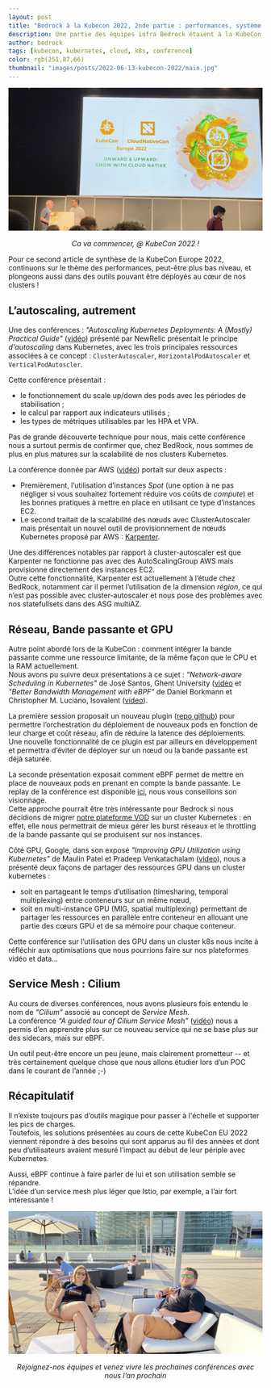```yaml
---
layout: post
title: "Bedrock à la Kubecon 2022, 2nde partie : performances, système et réseau"
description: Une partie des équipes infra Bedrock étaient à la KubeCon 2022, voici leur retour d'expérience.
author: bedrock
tags: [kubecon, kubernetes, cloud, k8s, conference]
color: rgb(251,87,66)
thumbnail: "images/posts/2022-06-13-kubecon-2022/main.jpg"
---
```


!["KubeCon 2022 part1"](/images/posts/2022-06-13-kubecon-2022/part2.jpg)
<center><i>Ca va commencer, @ KubeCon 2022 !</i></center>

Pour ce second article de synthèse de la KubeCon Europe 2022, continuons sur le thème des performances, peut-être plus bas niveau, 
et plongeons aussi dans des outils pouvant être déployés au cœur de nos clusters !


## L’autoscaling, autrement

Une des conférences : *"Autoscaling Kubernetes Deployments: A (Mostly) Practical Guide"* ([vidéo](https://www.youtube.com/watch?v=n8t_hbchQcc)) présenté par NewRelic présentait le principe *d'autoscaling* dans Kubernetes, avec les trois principales ressources associées à ce concept : `ClusterAutoscaler`, `HorizontalPodAutoscaler` et `VerticalPodAutoscler`.

Cette conférence présentait :

 * le fonctionnement du scale up/down des pods avec les périodes de stabilisation ;
 * le calcul par rapport aux indicateurs utilisés ;
 * les types de métriques utilisables par les HPA et VPA.

Pas de grande découverte technique pour nous, mais cette conférence nous a surtout permis de confirmer que, chez BedRock, 
nous sommes de plus en plus matures sur la scalabilité de nos clusters Kubernetes.

La conférence donnée par AWS ([vidéo](https://www.youtube.com/watch?v=UBb8wbfSc34)) portait sur deux aspects :

 * Premièrement, l’utilisation d’instances *Spot* (une option à ne pas négliger si vous souhaitez fortement réduire vos coûts de *compute*) et les bonnes pratiques à mettre en place en utilisant ce type d’instances EC2.
 * Le second traitait de la scalabilité des nœuds avec ClusterAutoscaler mais présentait un nouvel outil de provisionnement de nœuds Kubernetes proposé par AWS : [Karpenter](https://karpenter.sh/).

Une des différences notables par rapport à cluster-autoscaler est que Karpenter ne fonctionne pas avec des AutoScalingGroup AWS 
mais provisionne directement des instances EC2.  
Outre cette fonctionnalité, Karpenter est actuellement à l’étude chez BedRock, notamment car il permet l’utilisation de la 
dimension *région*, ce qui n’est pas possible avec cluster-autoscaler et nous pose des problèmes avec nos statefullsets dans des ASG multiAZ.


## Réseau, Bande passante et GPU

Autre point abordé lors de la KubeCon : comment intégrer la bande passante comme une ressource limitante, de la même façon que le CPU et la RAM actuellement.  
Nous avons pu suivre deux présentations à ce sujet : *"Network-aware Scheduling in Kubernetes"* de José Santos, Ghent University ([video](https://www.youtube.com/watch?v=E4cP275_OCs) et *"Better Bandwidth Management with eBPF"* de Daniel Borkmann et Christopher M. Luciano, Isovalent ([video](https://www.youtube.com/watch?v=QTSS6ktK8hY)).

La première session proposait un nouveau plugin ([repo github](https://github.com/kubernetes-sigs/scheduler-plugins/tree/master/kep/260-network-aware-scheduling)) pour permettre l’orchestration du déploiement de nouveaux pods en fonction de leur charge et coût réseau, afin de réduire la latence des déploiements.  
Une nouvelle fonctionnalité de ce plugin est par ailleurs en développement et permettra d’éviter de déployer sur un nœud ou la bande passante est déjà saturée.

La seconde présentation exposait comment eBPF permet de mettre en place de nouveaux pods en prenant en compte la bande passante. Le replay de la conférence est disponible [ici](https://www.youtube.com/watch?v=QTSS6ktK8hY), nous vous conseillons son visionnage.  
Cette approche pourrait être très intéressante pour Bedrock si nous décidions de migrer [notre plateforme VOD](https://tech.bedrockstreaming.com/2021/12/15/scaling-bedrock-video-delivery-to-50-million-users.html) sur un cluster Kubernetes : en effet, elle nous permettrait de mieux gérer les burst réseaux et le throttling de la bande passante qui se produisent sur nos instances.

Côté GPU, Google, dans son exposé *"Improving GPU Utilization using Kubernetes"* de Maulin Patel et Pradeep Venkatachalam ([video](https://www.youtube.com/watch?v=X876kr-LkPA)), nous a présenté deux façons de partager des ressources GPU dans un cluster kubernetes :

 * soit en partageant le temps d’utilisation (timesharing, temporal multiplexing) entre conteneurs sur un même nœud,
 * soit en multi-instance GPU (MIG, spatial multiplexing) permettant de partager les ressources en parallèle entre conteneur en allouant une partie des cœurs GPU et de sa mémoire pour chaque conteneur.

Cette conférence sur l’utilisation des GPU dans un cluster k8s nous incite à réfléchir aux optimisations que nous pourrions faire sur nos plateformes vidéo et data…


## Service Mesh : Cilium

Au cours de diverses conférences, nous avons plusieurs fois entendu le nom de *“Cilium”* associé au concept de *Service Mesh*.  
La conférence *“A guided tour of Cilium Service Mesh”* ([vidéo](https://www.youtube.com/watch?v=e10kDBEsZw4)) nous a permis d’en apprendre plus sur ce nouveau service qui ne se base plus sur des sidecars, mais sur eBPF.

Un outil peut-être encore un peu jeune, mais clairement prometteur -- et très certainement quelque chose que nous allons étudier lors d’un POC dans le courant de l’année ;-)


## Récapitulatif

Il n’existe toujours pas d’outils magique pour passer à l'échelle et supporter les pics de charges.  
Toutefois, les solutions présentées au cours de cette KubeCon EU 2022 viennent répondre à des besoins qui sont apparus au fil des années et dont peu d’utilisateurs avaient mesuré l’impact au début de leur périple avec Kubernetes.

Aussi, eBPF continue à faire parler de lui et son utilisation semble se répandre.  
L’idée d’un service mesh plus léger que Istio, par exemple, a l’air fort intéressante !


!["Instant détente pour débriefer de la seconde journée de la KubeCon 2022"](/images/posts/2022-06-13-kubecon-2022/end-part2.jpg)
<center><i>Rejoignez-nos équipes et venez vivre les prochaines conférences avec nous l’an prochain</i></center>
